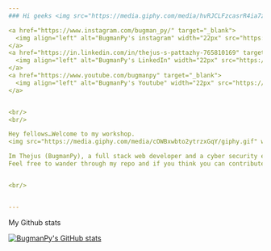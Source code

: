 ```yaml
---
### Hi geeks <img src="https://media.giphy.com/media/hvRJCLFzcasrR4ia7z/giphy.gif" width="25px">

<a href="https://www.instagram.com/bugman_py/" target="_blank">
  <img align="left" alt="BugmanPy's instagram" width="22px" src="https://camo.githubusercontent.com/c9dacf0f25a1489fdbc6c0d2b41cda58b77fa210a13a886d6f99e027adfbd358/68747470733a2f2f6564656e742e6769746875622e696f2f537570657254696e7949636f6e732f696d616765732f7376672f696e7374616772616d2e737667" />
</a>
<a href="https://in.linkedin.com/in/thejus-s-pattazhy-765810169" target="_blank">
  <img align="left" alt="BugmanPy's LinkedIn" width="22px" src="https://camo.githubusercontent.com/c8a9c5b414cd812ad6a97a46c29af67239ddaeae08c41724ff7d945fb4c047e5/68747470733a2f2f6564656e742e6769746875622e696f2f537570657254696e7949636f6e732f696d616765732f7376672f6c696e6b6564696e2e737667" />
</a>
<a href="https://www.youtube.com/bugmanpy" target="_blank">
  <img align="left" alt="BugmanPy's Youtube" width="22px" src="https://camo.githubusercontent.com/d54e97f5edde790381f7e62b217410df33e066a0dc8f692f2fc6b25fc1768b0c/68747470733a2f2f6564656e742e6769746875622e696f2f537570657254696e7949636f6e732f696d616765732f7376672f796f75747562652e737667" />
</a>


<br/>
<br/>

Hey fellows…Welcome to my workshop.
<img src="https://media.giphy.com/media/cOWBxwbto2ytrzxGqY/giphy.gif" width="25px">

Im Thejus (BugmanPy), a full stack web developer and a cyber security enthusiast, currently working on React framework.
Feel free to wander through my repo and if you think you can contribute to any of my projects, you are most welcome to do so. 


<br/>


---
```


My Github stats 

[![BugmanPy's GitHub stats](https://github-readme-stats.vercel.app/api?username=BugmanPy&show_icons=true&icon_color=fff&text_color=fff&bg_color=055C9D&line_height=30&hide_title=true&title_color=fff)](https://github.com/anuraghazra/github-readme-stats)

<!--
**BugmanPy/BugmanPy** is a ✨ _special_ ✨ repository because its `README.md` (this file) appears on your GitHub profile.

Here are some ideas to get you started:

- 🔭 I’m currently working on ...
- 🌱 I’m currently learning ...
- 👯 I’m looking to collaborate on ...
- 🤔 I’m looking for help with ...
- 💬 Ask me about ...
- 📫 How to reach me: ...
- 😄 Pronouns: ...
- ⚡ Fun fact: ...
-->
